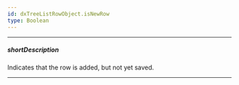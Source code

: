 ```yaml
---
id: dxTreeListRowObject.isNewRow
type: Boolean
---
```

---
##### shortDescription
Indicates that the row is added, but not yet saved.

---
<!-- Description goes here -->